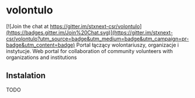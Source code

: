 # volontulo

[![Join the chat at https://gitter.im/stxnext-csr/volontulo](https://badges.gitter.im/Join%20Chat.svg)](https://gitter.im/stxnext-csr/volontulo?utm_source=badge&utm_medium=badge&utm_campaign=pr-badge&utm_content=badge)
Portal łączący wolontariuszy, organizacje i instytucje.
Web portal for collaboration of community volunteers with organizations and institutions

## Instalation

TODO
